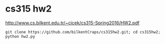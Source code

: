 # cs315 hw2

http://www.cs.bilkent.edu.tr/~cicek/cs315-Spring2016/HW2.pdf

```
git clone https://github.com/bilkentCraps/cs315hw2.git; cd cs315hw2; python hw2.py
```
